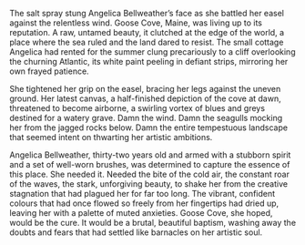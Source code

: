 The salt spray stung Angelica Bellweather’s face as she battled her easel against the relentless wind. Goose Cove, Maine, was living up to its reputation. A raw, untamed beauty, it clutched at the edge of the world, a place where the sea ruled and the land dared to resist. The small cottage Angelica had rented for the summer clung precariously to a cliff overlooking the churning Atlantic, its white paint peeling in defiant strips, mirroring her own frayed patience.

She tightened her grip on the easel, bracing her legs against the uneven ground. Her latest canvas, a half-finished depiction of the cove at dawn, threatened to become airborne, a swirling vortex of blues and greys destined for a watery grave. Damn the wind. Damn the seagulls mocking her from the jagged rocks below. Damn the entire tempestuous landscape that seemed intent on thwarting her artistic ambitions.

Angelica Bellweather, thirty-two years old and armed with a stubborn spirit and a set of well-worn brushes, was determined to capture the essence of this place. She needed it. Needed the bite of the cold air, the constant roar of the waves, the stark, unforgiving beauty, to shake her from the creative stagnation that had plagued her for far too long. The vibrant, confident colours that had once flowed so freely from her fingertips had dried up, leaving her with a palette of muted anxieties. Goose Cove, she hoped, would be the cure. It would be a brutal, beautiful baptism, washing away the doubts and fears that had settled like barnacles on her artistic soul.
